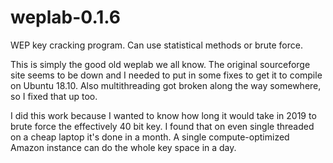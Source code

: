 # weplab-0.1.6
WEP key cracking program. Can use statistical methods or brute force.

This is simply the good old weplab we all know. The original sourceforge site seems to be down and I needed to put in some fixes to get it to compile on Ubuntu 18.10. Also multithreading got broken along the way somewhere, so I fixed that up too.

I did this work because I wanted to know how long it would take in 2019 to brute force the effectively 40 bit key. I found that on even single threaded on a cheap laptop it's done in a month. A single compute-optimized Amazon instance can do the whole key space in a day.
